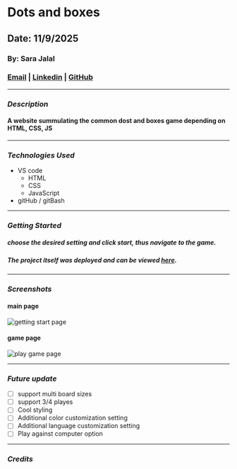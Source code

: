 # Dots and boxes
## Date: 11/9/2025
### By: Sara Jalal
### [Email](mailto:saraalkhozaae@gmail.com) | [Linkedin](https://www.linkedin.com/in/sara-alkhozaae) | [GitHub](https://github.com/sarajalal2004)
***
### ***Description***
#### A website summulating the common dost and boxes game depending on HTML, CSS, JS
***
### ***Technologies Used***
* VS code
    * HTML
    * CSS
    * JavaScript
* gitHub / gitBash
***
### ***Getting Started***
##### choose the desired setting and click start, thus navigate to the game.  
##### The project itself was deployed and can be viewed [here]().

***
### ***Screenshots***
#### main page
![getting start page]()
#### game page
![play game page]()

***
### ***Future update***
- [ ] support multi board sizes
- [ ] support 3/4 playes
- [ ] Cool styling
- [ ] Additional color customization setting
- [ ] Additional language customization setting
- [ ] Play against computer option
***
### ***Credits***

